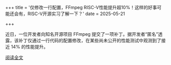 +++
title = '仅修改一行配置，FFmpeg RISC-V性能提升超10%！这样的好事可能还会有，RISC-V开源实习了解一下？'
date = 2025-05-21

+++

近日，一位开发者向知名开源项目 FFmpeg 提交了一项补丁。据开发者“匿名”透露，该补丁仅通过一行代码的配置修改，在某些尚未公开的性能测试中观测到了接近 14% 的性能提升。

[阅读全文](https://mp.weixin.qq.com/s/vhlXD-zpk1K0hncUkrEoww)

